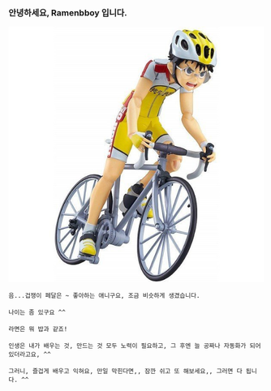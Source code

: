 ### 안녕하세요, Ramenbboy 입니다.

![겁쟁이 페달](README-images/1a56111086.jpg)

```자기소개 페이지 작성하기'''
음...겁쟁이 페달은 ~ 좋아하는 애니구요, 조금 비슷하게 생겼습니다. 

나이는 좀 있구요 ^^

라면은 뭐 밥과 같죠! 

인생은 내가 배우는 것, 만드는 것 모두 노력이 필요하고, 그 후엔 늘 공짜나 자동화가 되어 있더라고요, ^^ 

그러니, 즐겁게 배우고 익혀요, 만일 막힌다면,, 잠깐 쉬고 또 해보세요,, 그러면 다 됩니다. ^^



```
